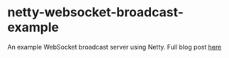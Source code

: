 # netty-websocket-broadcast-example
An example WebSocket broadcast server using Netty. Full blog post [here](https://leanjava.co/2018/03/14/getting-started-with-netty-building-a-websocket-broadcast-server/)
